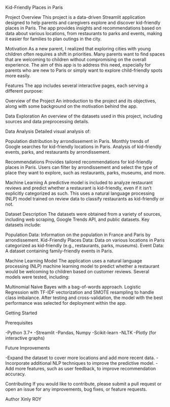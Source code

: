 Kid-Friendly Places in Paris

Project Overview
This project is a data-driven Streamlit application designed to help parents and caregivers explore and discover kid-friendly places in Paris. The app provides insights and recommendations based on data about various locations, from restaurants to parks and events, making it easier for families to plan outings in the city.

Motivation
As a new parent, I realized that exploring cities with young children often requires a shift in priorities. Many parents want to find spaces that are welcoming to children without compromising on the overall experience. The aim of this app is to address this need, especially for parents who are new to Paris or simply want to explore child-friendly spots more easily.

Features
The app includes several interactive pages, each serving a different purpose:

Overview of the Project
An introduction to the project and its objectives, along with some background on the motivation behind the app.

Data Exploration
An overview of the datasets used in this project, including sources and data preprocessing details.

Data Analysis
Detailed visual analysis of:

Population distribution by arrondissement in Paris.
Monthly trends of Google searches for kid-friendly locations in Paris.
Analysis of kid-friendly events, parks, and restaurants by arrondissement.

Recommendations
Provides tailored recommendations for kid-friendly places in Paris. Users can filter by arrondissement and select the type of place they want to explore, such as restaurants, parks, museums, and more.

Machine Learning
A predictive model is included to analyze restaurant reviews and predict whether a restaurant is kid-friendly, even if it isn’t explicitly categorized as such. This uses a natural language processing (NLP) model trained on review data to classify restaurants as kid-friendly or not.

Dataset Description
The datasets were obtained from a variety of sources, including web scraping, Google Trends API, and public datasets. Key datasets include:

Population Data: Information on the population in France and Paris by arrondissement.
Kid-Friendly Places Data: Data on various locations in Paris categorized as kid-friendly (e.g., restaurants, parks, museums).
Event Data: A dataset containing family-friendly events in Paris.

Machine Learning Model
The application uses a natural language processing (NLP) machine learning model to predict whether a restaurant would be welcoming to children based on customer reviews. Several models were tested, including:

Multinomial Naive Bayes with a bag-of-words approach.
Logistic Regression with TF-IDF vectorization and SMOTE resampling to handle class imbalance.
After testing and cross-validation, the model with the best performance was selected for deployment within the app.

Getting Started

Prerequisites

-Python 3.7+
-Streamlit
-Pandas, Numpy
-Scikit-learn
-NLTK
-Plotly (for interactive graphs)

Future Improvements

-Expand the dataset to cover more locations and add more recent data.
-Incorporate additional NLP techniques to improve the predictive model.
-Add more features, such as user feedback, to improve recommendation accuracy.

Contributing
If you would like to contribute, please submit a pull request or open an issue for any improvements, bug fixes, or feature requests.

Author
Xinly ROY
